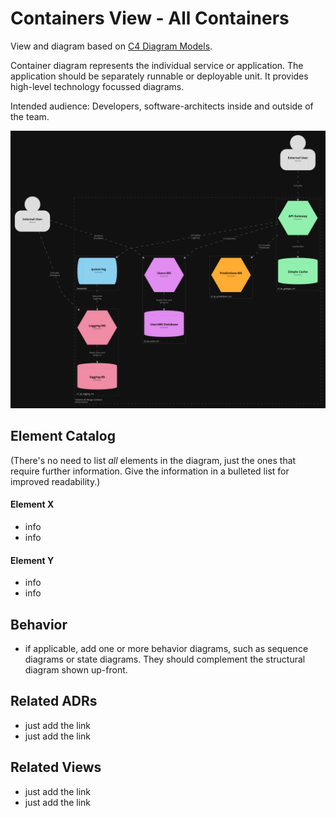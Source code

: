 # Containers View - All Containers
View and diagram based on [C4 Diagram Models](https://c4model.com/).

Container diagram represents the individual service or application. The application should be separately runnable or deployable unit. It provides high-level technology focussed diagrams.

Intended audience: Developers, software-architects inside and outside of the team.

<img src="../diagrams/dark/structurizr-1-Containers_All.png" alt="drawing" width="800"/>

## Element Catalog 
(There's no need to list *all* elements in the diagram, just the ones that require further information. Give the 
 information in a bulleted list for improved readability.)

#### Element X
- info
- info

#### Element Y
- info
- info

## Behavior
- if applicable, add one or more behavior diagrams, such as sequence diagrams or state diagrams. They should complement 
the structural diagram shown up-front.
 
## Related ADRs 
- just add the link
- just add the link

## Related Views
- just add the link 
- just add the link